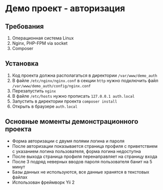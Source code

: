 # Демо проект - авторизация

## Требования

1. Операционная система Linux
1. Nginx, PHP-FPM via socket
3. Composer

## Установка

1. Код проекта должна располагаться в директории `/var/www/demo_auth`
2. В файле `/etc/nginx/nginx.conf` в секции `http` нужно подключить файл `/var/www/demo_auth/config/nginx.conf`
3. Перезапустить `nginx`
4. В файле `/etc/hosts` нужно прописать `127.0.0.1 auth.local`
5. Запустить в директории проекта `composer install`
6. Открыть в браузере `auth.local`

## Основные моменты демонстрационного проекта

* Форма авторизации с двумя полями логина и пароля
* После авторизации показывается страница профиля с приветствием с указанием логина пользователя, форма логина недоступна
* После выхода страница профиля перенаправляет на страницу входа
* После 3 подряд неверных вводов пароля пользователя банит на 5 минут
* Базы данных не используются, все данные хранятся в текстовых файлах
* Использован фреймворк Yii 2
